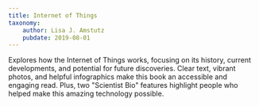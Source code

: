 ```yaml
---
title: Internet of Things
taxonomy:
	author: Lisa J. Amstutz
	pubdate: 2019-08-01
---
```

Explores how the Internet of Things works, focusing on its history, current developments, and potential for future discoveries. Clear text, vibrant photos, and helpful infographics make this book an accessible and engaging read. Plus, two "Scientist Bio" features highlight people who helped make this amazing technology possible.